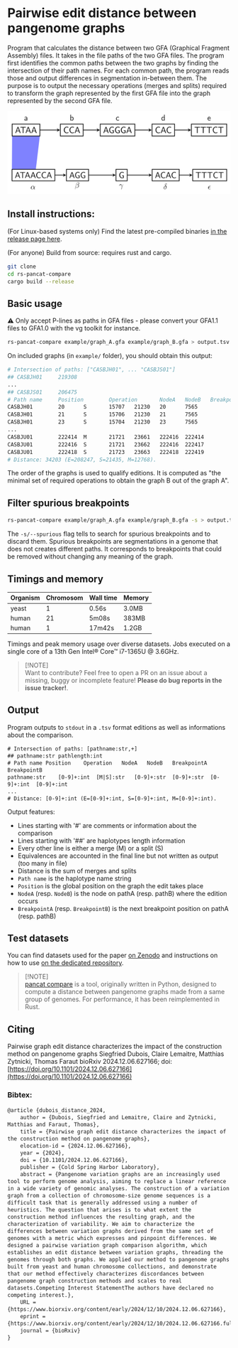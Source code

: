 # Pairwise edit distance between pangenome graphs


Program that calculates the distance between two GFA (Graphical Fragment Assembly) files. It takes in the file paths of the two GFA files. The program first identifies the common paths between the two graphs by finding the intersection of their path names. For each common path, the program reads those and output differences in segmentation in-between them. The purpose is to output the necessary operations (merges and splits) required to transform the graph represented by the first GFA file into the graph represented by the second GFA file.

![edition algorithm](https://github.com/dubssieg/dubssieg/blob/main/algorithm.gif)

## Install instructions:

(For Linux-based systems only) Find the latest pre-compiled binaries [in the release page here](https://github.com/dubssieg/rs-pancat-compare/releases).

(For anyone) Build from source: requires rust and cargo.

```bash
git clone 
cd rs-pancat-compare
cargo build --release
```

## Basic usage

:warning: Only accept P-lines as paths in GFA files - please convert your GFA1.1 files to GFA1.0 with the vg toolkit for instance. 

```bash
rs-pancat-compare example/graph_A.gfa example/graph_B.gfa > output.tsv
```

On included graphs (in `example/` folder), you should obtain this output:

```bash
# Intersection of paths: ["CASBJH01", ... "CASBJS01"]
## CASBJH01     219308
...
## CASBJS01     206475
# Path name     Position        Operation       NodeA   NodeB   BreakpointA     BreakpointB
CASBJH01        20      S       15707   21230   20      7565
CASBJH01        21      S       15706   21230   21      7565
CASBJH01        23      S       15704   21230   23      7565
...
CASBJU01        222414  M       21721   23661   222416  222414
CASBJU01        222416  S       21721   23662   222416  222417
CASBJU01        222418  S       21723   23663   222418  222419
# Distance: 34203 (E=208247, S=21435, M=12768).
```

The order of the graphs is used to qualify editions. It is computed as "the minimal set of required operations to obtain the graph B out of the graph A".

## Filter spurious breakpoints

```bash
rs-pancat-compare example/graph_A.gfa example/graph_B.gfa -s > output.tsv
```

The `-s/--spurious` flag tells to search for spurious breakpoints and to discard them. Spurious breakpoints are segmentations in a genome that does not creates different paths. It corresponds to breakpoints that could be removed without changing any meaning of the graph.

## Timings and memory

| Organism | Chromosom | Wall time | Memory |
|----------|-----------|-----------|--------|
| yeast    | 1         | 0.56s     | 3.0MB  |
| human    | 21        | 5m08s     | 383MB  |
| human    | 1         | 17m42s    | 1.2GB  |

Timings and peak memory usage over diverse datasets. Jobs executed on a single core of a 13th Gen Intel® Core™ i7-1365U @ 3.6GHz.

> [!NOTE]\
> Want to contribute? Feel free to open a PR on an issue about a missing, buggy or incomplete feature! **Please do bug reports in the issue tracker!**.

## Output

Program outputs to `stdout` in a `.tsv` format editions as well as informations about the comparison.

```
# Intersection of paths: [pathname:str,+]
## pathname:str	pathlength:int
# Path name	Position	Operation	NodeA	NodeB	BreakpointA	BreakpointB
pathname:str	[0-9]+:int	[M|S]:str	[0-9]+:str	[0-9]+:str	[0-9]+:int	[0-9]+:int
...
# Distance: [0-9]+:int (E=[0-9]+:int, S=[0-9]+:int, M=[0-9]+:int).

```

Output features:
+ Lines starting with '#' are comments or information about the comparison
+ Lines starting with '##' are haplotypes length information
+ Every other line is either a merge (M) or a split (S)
+ Equivalences are accounted in the final line but not written as output (too many in file)
+ Distance is the sum of merges and splits
+ `Path name` is the haplotype name string
+ `Position` is the global position on the graph the edit takes place
+ `NodeA` (resp. `NodeB`) is the node on pathA (resp. pathB) where the edition occurs
+ `BreakpointA` (resp. `BreakpointB`) is the next breakpoint position on pathA (resp. pathB)

## Test datasets

You can find datasets used for the paper [on Zenodo](https://zenodo.org/records/10932490) and instructions on how to use [on the dedicated repository](https://github.com/dubssieg/pancat_paper).

> [!NOTE]\
>  [pancat compare](https://github.com/Tharos-ux/pancat) is a tool, originally written in Python, designed to compute a distance between pangenome graphs made from a same group of genomes. For performance, it has been reimplemented in Rust.


## Citing

 Pairwise graph edit distance characterizes the impact of the construction method on pangenome graphs
Siegfried Dubois, Claire Lemaitre, Matthias Zytnicki, Thomas Faraut
bioRxiv 2024.12.06.627166; doi: [https://doi.org/10.1101/2024.12.06.627166](https://doi.org/10.1101/2024.12.06.627166)

### Bibtex:

```
@article {dubois_distance_2024,
	author = {Dubois, Siegfried and Lemaitre, Claire and Zytnicki, Matthias and Faraut, Thomas},
	title = {Pairwise graph edit distance characterizes the impact of the construction method on pangenome graphs},
	elocation-id = {2024.12.06.627166},
	year = {2024},
	doi = {10.1101/2024.12.06.627166},
	publisher = {Cold Spring Harbor Laboratory},
	abstract = {Pangenome variation graphs are an increasingly used tool to perform genome analysis, aiming to replace a linear reference in a wide variety of genomic analyses. The construction of a variation graph from a collection of chromosome-size genome sequences is a difficult task that is generally addressed using a number of heuristics. The question that arises is to what extent the construction method influences the resulting graph, and the characterization of variability. We aim to characterize the differences between variation graphs derived from the same set of genomes with a metric which expresses and pinpoint differences. We designed a pairwise variation graph comparison algorithm, which establishes an edit distance between variation graphs, threading the genomes through both graphs. We applied our method to pangenome graphs built from yeast and human chromosome collections, and demonstrate that our method effectively characterizes discordances between pangenome graph construction methods and scales to real datasets.Competing Interest StatementThe authors have declared no competing interest.},
	URL = {https://www.biorxiv.org/content/early/2024/12/10/2024.12.06.627166},
	eprint = {https://www.biorxiv.org/content/early/2024/12/10/2024.12.06.627166.full.pdf},
	journal = {bioRxiv}
}
```